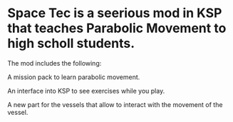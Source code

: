 # Space Tec is a seerious mod in KSP that teaches Parabolic Movement to high scholl students.

The mod includes the following:

A mission pack to learn parabolic movement.

An interface into KSP to see exercises while you play.

A new part for the vessels that allow to interact with the movement of the vessel.
